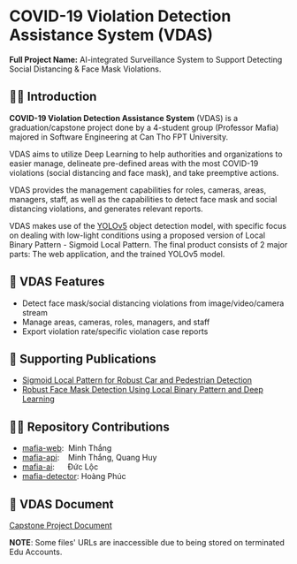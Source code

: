 # COVID-19 Violation Detection Assistance System (VDAS)

**Full Project Name:** AI-integrated Surveillance System to Support Detecting Social Distancing & Face Mask Violations. 

## 🙋‍♂️ Introduction 

**COVID-19 Violation Detection Assistance System** (VDAS) is a graduation/capstone project done by a 4-student group (Professor Mafia) majored in Software Engineering at Can Tho FPT University. 

VDAS aims to utilize Deep Learning to help authorities and organizations to easier manage, delineate pre-defined areas with the most COVID-19 violations (social distancing and face mask), and take preemptive actions.  

VDAS provides the management capabilities for roles, cameras, areas, managers, staff, as well as the capabilities to detect face mask and social distancing violations, and generates relevant reports.

VDAS makes use of the [YOLOv5](https://github.com/ultralytics/yolov5) object detection model, with specific focus on dealing with low-light conditions using a proposed version of Local Binary Pattern - Sigmoid Local Pattern. The final product consists of 2 major parts: The web application, and the trained YOLOv5 model.

## 📝 VDAS Features
-  Detect face mask/social distancing violations from image/video/camera stream
-  Manage areas, cameras, roles, managers, and staff
-  Export violation rate/specific violation case reports

## 📰 Supporting Publications
- [Sigmoid Local Pattern for Robust Car and Pedestrian Detection](https://link.springer.com/chapter/10.1007/978-3-030-97610-1_43)  
- [Robust Face Mask Detection Using Local Binary Pattern and Deep Learning](https://link.springer.com/chapter/10.1007/978-3-031-03918-8_6)

## 🧑‍💻 Repository Contributions
- [mafia-web](https://github.com/covid-vdas/mafia-web): &nbsp;Minh Thắng
- [mafia-api](https://github.com/covid-vdas/mafia-api): &nbsp;&nbsp;&nbsp;Minh Thắng, Quang Huy
- [mafia-ai](https://github.com/covid-vdas/mafia-ai): &nbsp;&nbsp;&nbsp;&nbsp;&nbsp;Đức Lộc
- [mafia-detector](https://github.com/covid-vdas/mafia-detector): Hoàng Phúc

## 📄 VDAS Document
[Capstone Project Document](https://drive.google.com/file/d/15A87W20kypxVLGEYhTxDyhNGvkQBKja_/view?usp=sharing)  

**NOTE**: Some files' URLs are inaccessible due to being stored on terminated Edu Accounts.

